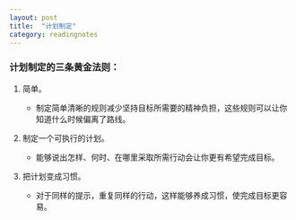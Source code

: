 ```yaml
---
layout: post
title:  "计划制定"
category: readingnotes
---
```


### 计划制定的三条黄金法则：

1. 简单。

	- 制定简单清晰的规则减少坚持目标所需要的精神负担，这些规则可以让你知道什么时候偏离了路线。


2. 制定一个可执行的计划。

	- 能够说出怎样、何时、在哪里采取所需行动会让你更有希望完成目标。

3. 把计划变成习惯。


	- 对于同样的提示，重复同样的行动，这样能够养成习惯，使完成目标更容易。

